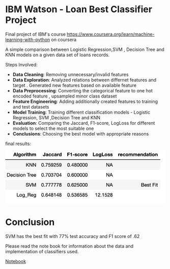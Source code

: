 # IBM Watson - Loan Best Classifier Project

Final project of IBM's course https://www.coursera.org/learn/machine-learning-with-python on coursera

A simple comparison between Logistic Regression,SVM , Decision Tree and KNN models on a given data set of loans records. 

Steps Involved:

* **Data Cleaning**: Removing unnecessary/invalid features
* **Data Exploration**: Analyzed relations between differnet features and target . Generated new features based on available feature
* **Data Preprocessing**: Converting the categorical feature to one hot encoded feature , upsampled minor class dataset
* **Feature Engineering**: Adding additionally created features to training and test datasets
* **Model Training**: Training different classification models - Logistic Regression, SVM ,Decision Tree and KNN
* **Evaluation**: Comparing the Jaccard, F1-score, LogLoss for different models to select the most suitable one
* **Conclusions**: Choosing the best model with appropriate reasons


final results:

<img src="./final_output.png" alt="Final Output"/>

# Conclusion
SVM has the best fit with 77% test accuracy and F1 score of .62

Please read the note book for information about the data and implementation of classifiers used.

[Notebook](https://github.com/utkarshut/ML-Projects/blob/master/ibm_watson_loan_best_classification/Loan_Case_Best_Classifier.ipynb)
